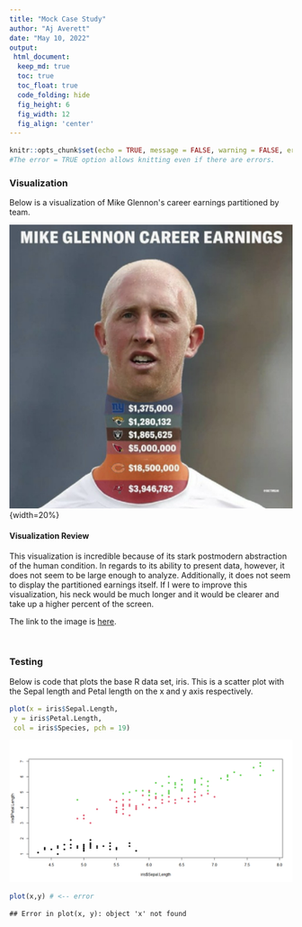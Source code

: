 ```yaml
---
title: "Mock Case Study"
author: "Aj Averett"
date: "May 10, 2022"
output:
 html_document:
  keep_md: true
  toc: true
  toc_float: true
  code_folding: hide
  fig_height: 6
  fig_width: 12
  fig_align: 'center'
---
```



```r
knitr::opts_chunk$set(echo = TRUE, message = FALSE, warning = FALSE, error = TRUE)
#The error = TRUE option allows knitting even if there are errors. 
```

### Visualization
Below is a visualization of Mike Glennon's career earnings partitioned by team. 

![odd bar chart visualization of mike glennon's neck](mike_glennon.png){width=20%}
<br>

#### Visualization Review

<!-- Find an example of an article that uses data and visualizations to answer a question. Write a brief one paragraph review of the article.

- What is unique or good about the visualization? List a few ideas.
- What could be better? Identify at least one issue with the visualization. -->

This visualization is incredible because of its stark postmodern abstraction of the human condition. In regards to its ability to present data, however, it does not seem to be large enough to analyze. Additionally, it does not seem to display the partitioned earnings itself. If I were to improve this visualization, his neck would be much longer and it would be clearer and take up a higher percent of the screen.

The link to the image is  [here](https://twitter.com/betmgm/status/1472977046552956932).

<br>

### Testing

<!-- Create another section called “Testing.” In that section, add the R code below to your .Rmd file in an R chunk. The last line will produce an error (which it should). Leave the line as is, to verify that your file will knit even with an error in your work. -->

Below is code that plots the base R data set, iris. This is a scatter plot with the Sepal length and Petal length on the x and y axis respectively.


```r
plot(x = iris$Sepal.Length,
 y = iris$Petal.Length, 
 col = iris$Species, pch = 19)
```

![](CS0_files/figure-html/unnamed-chunk-2-1.png)<!-- -->

```r
plot(x,y) # <-- error
```

```
## Error in plot(x, y): object 'x' not found
```




